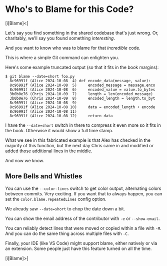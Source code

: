 # Who's to Blame for this Code?

[i[Blame]<]

Let's say you find something in the shared codebase that's just wrong.
Or, charitably, we'll say you found something _interesting_.

And you want to know who was to blame for that _incredible_ code.

This is where a simple Git command can enlighten you.

Here's some example truncated output (so that it fits in the book
margins):

```
$ git blame --date=short foo.py
  8c96991f (Alice 2024-10-08  4) def encode_data(message, value):
  8c96991f (Alice 2024-10-08  5)     encoded_message = message.enco
  8c96991f (Alice 2024-10-08  6)     encoded_value = value.to_bytes
  3b0b0e76 (Chris 2024-10-09  7)     length = len(encoded_message) 
  3b0b0e76 (Chris 2024-10-09  8)     encoded_length = length.to_byt
  8c96991f (Alice 2024-10-08  9)
  8c96991f (Alice 2024-10-08 10)     data = encoded_length + encode
  8c96991f (Alice 2024-10-08 11)
  8c96991f (Alice 2024-10-08 12)     return data
```

I have the `--date=short` switch in there to compress it even more so it
fits in the book. Otherwise it would show a full time stamp.

What we see in this fabricated example is that Alex has checked in the
majority of this function, but the next day Chris came in and modified
or added those additional lines in the middle.

And now we know.

## More Bells and Whistles

You can use the `--color-lines` switch to get color output, alternating
colors between commits. Very exciting. If you want that to always
happen, you can set the `color.blame.repeatedLines` config option.

We already saw `--date=short` to chop the date down a bit.

You can show the email address of the contributor with `-e` or
`--show-email`.

You can reliably detect lines that were moved or copied within a file
with `-M`. And you can do the same thing across multiple files with
`-C`.

Finally, your IDE (like VS Code) might support blame, either natively or
via an extension. Some people just have this feature turned on all the
time.

[i[Blame]>]

